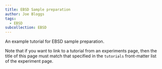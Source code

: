 ```yaml
---
title: EBSD Sample preparation
author: Joe Bloggs
tags:
  - EBSD
subcollection: EBSD
---
```


An example tutorial for EBSD sample preparation.

Note that if you want to link to a tutorial from an experiments page, then the title of this page must match that specified in the `tutorials` front-matter list of the experiment page.
